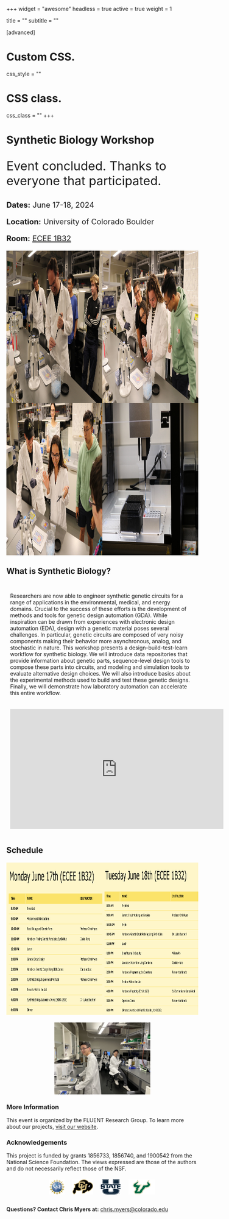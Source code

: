 +++
widget = "awesome"
headless = true
active = true
weight = 1

title = ""
subtitle = ""
  
[advanced]
 # Custom CSS. 
 css_style = ""
 
 # CSS class.
 css_class = ""
+++

# Synthetic Biology Workshop

<p style="font-size: 32px;">Event concluded.  Thanks to everyone that participated.</p>

<p style="font-size: 20px;"><strong>Dates:</strong> June 17-18, 2024</p>
<p style="font-size: 20px;"><strong >Location:</strong> University of Colorado Boulder</p>
<p style="font-size: 20px;"><strong>Room:</strong> <a href="https://maps.app.goo.gl/ka7DZ5GvqMiCRNNj7">ECEE 1B32</a></p>

<div style="text-align: center; margin-top: 20px; margin-bottom: 20px; display: flex; flex-wrap: wrap;">
    <img src="outreach1.jpeg" alt="Outreach" style="height: 400px; max-width: 50%; margin: auto;">
    <img src="outreach2.jpeg" alt="Outreach" style="height: 400px; max-width: 50%; margin: auto;">
    <img src="outreach3.jpeg" alt="Outreach" style="height: 400px; max-width: 50%; margin: auto;">
    <img src="outreach4.jpeg" alt="Outreach" style="height: 400px; max-width: 50%; margin: auto;">
</div>

## <span style="font-weight: bold;">What is Synthetic Biology?</span>


<div style="display: flex; flex-wrap: wrap; margin-top: 20px;">
    <div style="flex: 1; min-width: 250px; padding: 10px; display: inline">
        <p>Researchers are now able to engineer synthetic genetic circuits for a range of applications in the environmental, medical, and energy domains. Crucial to the success of these efforts is the development of methods and tools for genetic design automation (GDA). While inspiration can be drawn from experiences with electronic design automation (EDA), design with a genetic material poses several challenges. In particular, genetic circuits are composed of very noisy components making their behavior more asynchronous, analog, and stochastic in nature. This workshop presents a design-build-test-learn workflow for synthetic biology. We will introduce data repositories that provide information about genetic parts, sequence-level design tools to compose these parts into circuits, and modeling and simulation tools to evaluate alternative design choices. We will also introduce basics about the experimental methods used to build and test these genetic designs. Finally, we will demonstrate how laboratory automation can accelerate this entire workflow.</p>
    </div>
    <div style="flex: 1; min-width: 250px; padding: 10px;">
        <iframe width="560" height="315" src="https://www.youtube.com/embed/zggU1KCgc7A?si=q9Z2_HH18-ZcNIFT" title="YouTube video player" frameborder="0" allow="accelerometer; autoplay; clipboard-write; encrypted-media; gyroscope; picture-in-picture; web-share" referrerpolicy="strict-origin-when-cross-origin" allowfullscreen></iframe>
    </div>
</div>

## <span style="font-weight: bold;">Schedule</span>

<div style="text-align: center; margin-top: 20px; margin-bottom: 20px; display: flex;
  flex-direction: row;">
    <img src="schedule_mon.png" alt="Monday Schedule" style="height: 400px; max-width: 50%; margin: auto;">
    <img src="schedule_tue.png" alt="Tuesday Schedule" style="height: 400px; max-width: 50%; margin: auto;">
</div>

<div style="text-align: center; margin-top: 20px; margin-bottom: 20px; display: flex;
  flex-direction: column;">
    <img src="IMG_9397.jpg" alt="Amazing Scientists at Work!" style="max-width: 50%; height: auto; margin: auto; align-items: flex-start;">
</div>


### More Information

<div style="display: inline;">
    <p>This event is organized by the FLUENT Research Group. To learn more about our projects, <a href="https://fluentverification.github.io">visit our website</a>.</p>
</div>

### Acknowledgements

This project is funded by grants 1856733, 1856740, and 1900542 from the National Science Foundation. The views expressed are those of the authors and do not necessarily reflect those of the NSF.

<div style="display: flex; justify-content: center; align-items: center; gap: 20px; margin-top: 20px; margin-bottom: 30px;">
    <img src="nsf.jpeg" alt="NSF Logo" style="max-height: 40px;">
    <img src="cu.png" alt="CU Boulder Logo" style="max-height: 40px;">
    <img src="UState.png" alt="Utah State University Logo" style="max-height: 40px;">
    <img src="USF.png" alt="University of South Florida Logo" style="max-height: 40px;">
</div>

**Questions? Contact Chris Myers at:** chris.myers@colorado.edu

